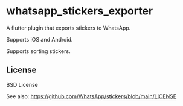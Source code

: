 # whatsapp_stickers_exporter

A flutter plugin that exports stickers to WhatsApp.

Supports iOS and Android.

Supports sorting stickers.

## License
BSD License

See also: https://github.com/WhatsApp/stickers/blob/main/LICENSE
